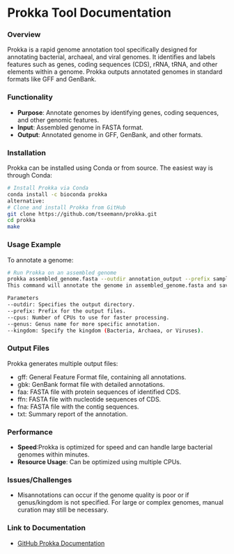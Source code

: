 # Prokka Tool Documentation
### Overview
Prokka is a rapid genome annotation tool specifically designed for annotating bacterial, archaeal, and viral genomes. It identifies and labels features such as genes, coding sequences (CDS), rRNA, tRNA, and other elements within a genome. Prokka outputs annotated genomes in standard formats like GFF and GenBank.

### Functionality
- **Purpose**: Annotate genomes by identifying genes, coding sequences, and other genomic features.
- **Input**: Assembled genome in FASTA format.
- **Output**: Annotated genome in GFF, GenBank, and other formats.

### Installation
Prokka can be installed using Conda or from source. The easiest way is through Conda:

```bash
# Install Prokka via Conda
conda install -c bioconda prokka
alternative: 
# Clone and install Prokka from GitHub
git clone https://github.com/tseemann/prokka.git
cd prokka
make
```
### Usage Example
To annotate a genome:
```bash
# Run Prokka on an assembled genome
prokka assembled_genome.fasta --outdir annotation_output --prefix sample_name
This command will annotate the genome in assembled_genome.fasta and save the results in the annotation_output directory. The output files will be prefixed with sample_name.

Parameters
--outdir: Specifies the output directory.
--prefix: Prefix for the output files.
--cpus: Number of CPUs to use for faster processing.
--genus: Genus name for more specific annotation.
--kingdom: Specify the kingdom (Bacteria, Archaea, or Viruses).
```
### Output Files
Prokka generates multiple output files:

- gff: General Feature Format file, containing all annotations.
- gbk: GenBank format file with detailed annotations.
- faa: FASTA file with protein sequences of identified CDS.
- ffn: FASTA file with nucleotide sequences of CDS.
- fna: FASTA file with the contig sequences.
- txt: Summary report of the annotation.

### Performance
- **Speed**:Prokka is optimized for speed and can handle large bacterial genomes within minutes.
- **Resource Usage**: Can be optimized using multiple CPUs.

### Issues/Challenges
- Misannotations can occur if the genome quality is poor or if genus/kingdom is not specified.
For large or complex genomes, manual curation may still be necessary.
### Link to Documentation
- [GitHub Prokka Documentation](https://github.com/tseemann/prokka)